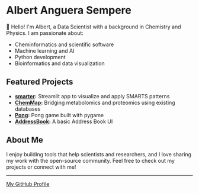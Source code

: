 # Albert Anguera Sempere

👋 Hello! I'm Albert, a Data Scientist with a background in Chemistry and Physics. I am passionate about:
- Cheminformatics and scientific software
- Machine learning and AI
- Python development
- Bioinformatics and data visualization

## Featured Projects
- **[smarter](https://github.com/anguera5/smarter):** Streamlit app to visualize and apply SMARTS patterns
- **[ChemMap](https://github.com/anguera5/ChemMap):** Bridging metabolomics and proteomics using existing databases
- **[Pong](https://github.com/anguera5/Pong):** Pong game built with pygame
- **[AddressBook](https://github.com/anguera5/AddressBook):** A basic Address Book UI

## About Me

I enjoy building tools that help scientists and researchers, and I love sharing my work with the open-source community. Feel free to check out my projects or connect with me!

---

[My GitHub Profile](https://github.com/anguera5)
